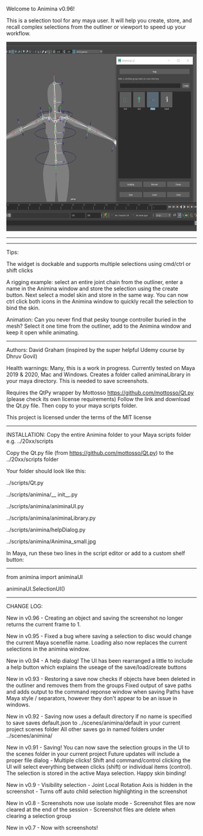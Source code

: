 Welcome to Animina v0.96!

This is a selection tool for any maya user. It will help you create, store, and recall complex selections from the outliner or viewport to speed up your workflow.

<img src="https://github.com/daveograham/Animina/blob/main/animinaex.png" width="660" height="500">

--------------------
--------------------
Tips:

The widget is dockable and supports multiple selections using cmd/ctrl or shift clicks

A rigging example: select an entire joint chain from the outliner, enter a name in the Animina window and store the selection using the create button. Next select a model skin and store in the same way. You can now ctrl click both icons in the Animina window to quickly recall the selection to bind the skin.

Animation: Can you never find that pesky tounge controller buried in the mesh? Select it one time from the outliner, add to the Animina window and keep it open while animating.


------------------
Authors: David Graham (inspired by the super helpful Udemy course by Dhruv Govil)

Health warnings: Many, this is a work in progress. Currently tested on Maya 2019 & 2020, Mac and Windows.
		 Creates a folder called animinaLibrary in your maya directory. This is needed to save screenshots.

Requires the QtPy wrapper by Mottosso https://github.com/mottosso/Qt.py (please check its own license requirements)
Follow the link and download the Qt.py file. Then copy to your maya scripts folder.

This project is licensed under the terms of the MIT license

-----------------------------------------------------------

INSTALLATION:
Copy the entire Animina folder to your Maya scripts folder e.g.  ../20xx/scripts

Copy the Qt.py file (from https://github.com/mottosso/Qt.py) to the ../20xx/scripts folder

Your folder should look like this:

../scripts/Qt.py

../scripts/animina/__ init__.py

../scripts/animina/animinaUI.py

../scripts/animina/animinaLibrary.py

../scripts/animina/helpDialog.py

../scripts/animina/Animina_small.jpg


In Maya, run these two lines in the script editor or add to a custom shelf button:

--------------------------------

from animina import animinaUI

animinaUI.SelectionUI()

--------------------------------


CHANGE LOG:

New in v0.96 - Creating an object and saving the screenshot no longer returns the current frame to 1.

New in v0.95 - Fixed a bug where saving a selection to disc would change the current Maya scenefile name. Loading also now replaces the current selections in the animina window.

New in v0.94 - A help dialog! The UI has been rearranged a little to include a help button which explains the useage of the save/load/create buttons

New in v0.93 - Restoring a save now checks if objects have been deleted in the outliner and removes them from the groups
	       Fixed output of save paths and adds output to the command reponse window when saving
	       Paths have Maya style / separators, however they don't appear to be an issue in windows.

New in v0.92 - Saving now uses a default directory if no name is specified to save
	       saves default.json to ../scenes/animina/default   in your current project scenes folder 
	       All other saves go in named folders under ../scenes/animina/

New in v0.91 - Saving! You can now save the selection groups in the UI to the scenes folder in your current project
	       Future updates will include a proper file dialog
	     - Multiple clicks! Shift and command/control clicking the UI will select everything between clicks (shift)
	       or individual items (control). The selection is stored in the active Maya selection. Happy skin binding!

New in v0.9 - Visibility selection
	    - Joint Local Rotation Axis is hidden in the screenshot
	    - Turns off auto child selection highlighting in the screenshot

New in v0.8 - Screenshots now use isolate mode
	    - Screenshot files are now cleared at the end of the session
	    - Screenshot files are delete when clearing a selection group

New in v0.7 - Now with screenshots!
